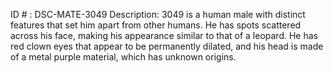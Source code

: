 ID # : DSC-MATE-3049
Description: 3049 is a human male with distinct features that set him apart from other humans. He has spots scattered across his face, making his appearance similar to that of a leopard. He has red clown eyes that appear to be permanently dilated, and his head is made of a metal purple material, which has unknown origins.